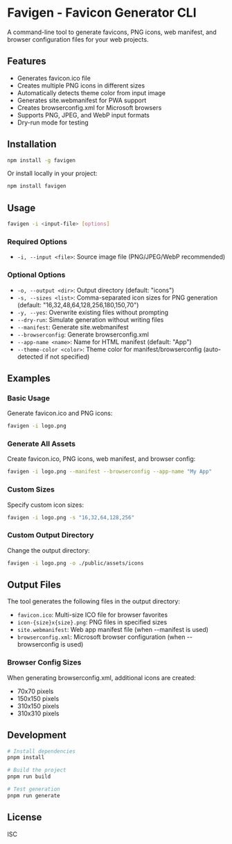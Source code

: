 # Favigen - Favicon Generator CLI

A command-line tool to generate favicons, PNG icons, web manifest, and browser configuration files for your web projects.

## Features

- Generates favicon.ico file
- Creates multiple PNG icons in different sizes
- Automatically detects theme color from input image
- Generates site.webmanifest for PWA support
- Creates browserconfig.xml for Microsoft browsers
- Supports PNG, JPEG, and WebP input formats
- Dry-run mode for testing

## Installation

```bash
npm install -g favigen
```

Or install locally in your project:

```bash
npm install favigen
```

## Usage

```bash
favigen -i <input-file> [options]
```

### Required Options

- `-i, --input <file>`: Source image file (PNG/JPEG/WebP recommended)

### Optional Options

- `-o, --output <dir>`: Output directory (default: "icons")
- `-s, --sizes <list>`: Comma-separated icon sizes for PNG generation (default: "16,32,48,64,128,256,180,150,70")
- `-y, --yes`: Overwrite existing files without prompting
- `--dry-run`: Simulate generation without writing files
- `--manifest`: Generate site.webmanifest
- `--browserconfig`: Generate browserconfig.xml
- `--app-name <name>`: Name for HTML manifest (default: "App")
- `--theme-color <color>`: Theme color for manifest/browserconfig (auto-detected if not specified)

## Examples

### Basic Usage

Generate favicon.ico and PNG icons:

```bash
favigen -i logo.png
```

### Generate All Assets

Create favicon.ico, PNG icons, web manifest, and browser config:

```bash
favigen -i logo.png --manifest --browserconfig --app-name "My App"
```

### Custom Sizes

Specify custom icon sizes:

```bash
favigen -i logo.png -s "16,32,64,128,256"
```

### Custom Output Directory

Change the output directory:

```bash
favigen -i logo.png -o ./public/assets/icons
```

## Output Files

The tool generates the following files in the output directory:

- `favicon.ico`: Multi-size ICO file for browser favorites
- `icon-{size}x{size}.png`: PNG files in specified sizes
- `site.webmanifest`: Web app manifest file (when --manifest is used)
- `browserconfig.xml`: Microsoft browser configuration (when --browserconfig is used)

### Browser Config Sizes

When generating browserconfig.xml, additional icons are created:

- 70x70 pixels
- 150x150 pixels
- 310x150 pixels
- 310x310 pixels

## Development

```bash
# Install dependencies
pnpm install

# Build the project
pnpm run build

# Test generation
pnpm run generate
```

## License

ISC
